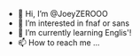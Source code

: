 - 👋 Hi, I’m @JoeyZEROOO
- 👀 I’m interested in fnaf or sans
- 🌱 I’m currently learning Englis'!
- 📫 How to reach me ...

<!---
JoeyZEROOO/JoeyZEROOO is a ✨ special ✨ repository because its `README.md` (this file) appears on your GitHub profile.
You can click the Preview link to take a look at your changes.
--->
<!---
Idk
--->
